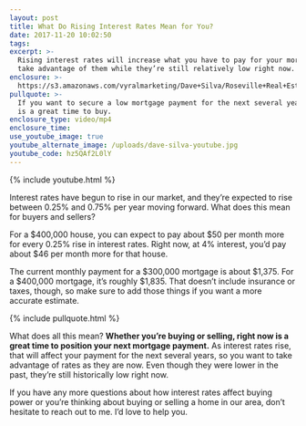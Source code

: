 ```yaml
---
layout: post
title: What Do Rising Interest Rates Mean for You?
date: 2017-11-20 10:02:50
tags:
excerpt: >-
  Rising interest rates will increase what you have to pay for your mortgage, so
  take advantage of them while they’re still relatively low right now.
enclosure: >-
  https://s3.amazonaws.com/vyralmarketing/Dave+Silva/Roseville+Real+Estate-+What+Do+Rising+Interest+Rates+Mean+for+You%253F.mp4
pullquote: >-
  If you want to secure a low mortgage payment for the next several years, now
  is a great time to buy.
enclosure_type: video/mp4
enclosure_time:
use_youtube_image: true
youtube_alternate_image: /uploads/dave-silva-youtube.jpg
youtube_code: hz5QAf2L0lY
---
```



{% include youtube.html %}

Interest rates have begun to rise in our market, and they’re expected to rise between 0.25% and 0.75% per year moving forward. What does this mean for buyers and sellers?

For a $400,000 house, you can expect to pay about $50 per month more for every 0.25% rise in interest rates. Right now, at 4% interest, you’d pay about $46 per month more for that house.

The current monthly payment for a $300,000 mortgage is about $1,375. For a $400,000 mortgage, it’s roughly $1,835. That doesn’t include insurance or taxes, though, so make sure to add those things if you want a more accurate estimate.

{% include pullquote.html %}

What does all this mean? **Whether you’re buying or selling, right now is a great time to position your next mortgage payment.** As interest rates rise, that will affect your payment for the next several years, so you want to take advantage of rates as they are now. Even though they were lower in the past, they’re still historically low right now.

If you have any more questions about how interest rates affect buying power or you’re thinking about buying or selling a home in our area, don’t hesitate to reach out to me. I’d love to help you.